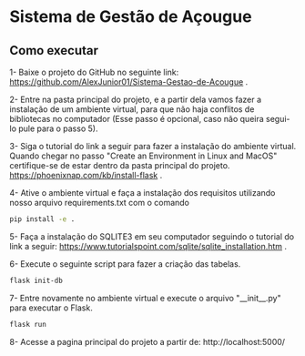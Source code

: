 # Sistema de Gestão de Açougue

## Como executar
1- Baixe o projeto do GitHub no seguinte link: https://github.com/AlexJunior01/Sistema-Gestao-de-Acougue .

2- Entre na pasta principal do projeto, e a partir dela vamos fazer a instalação de um ambiente virtual, para que não haja conflitos de bibliotecas no computador (Esse passo é opcional, caso não queira segui-lo pule para o passo 5).

3- Siga o tutorial do link a seguir para fazer a instalação do ambiente virtual. Quando chegar no passo "Create an Environment in Linux and MacOS" certifique-se de estar dentro da pasta principal do projeto. 
https://phoenixnap.com/kb/install-flask .

4- Ative o ambiente virtual e faça a instalação dos requisitos utilizando nosso arquivo requirements.txt com o comando

```bash
pip install -e .
```

5- Faça a instalação do SQLITE3 em seu computador seguindo o tutorial do link a seguir: https://www.tutorialspoint.com/sqlite/sqlite_installation.htm .

6- Execute o seguinte script para fazer a criação das tabelas.

```bash
flask init-db
```

7- Entre novamente no ambiente virtual e execute o arquivo "\_\_init\_\_.py" para executar o Flask.

```bash
flask run
```

8- Acesse a pagina principal do projeto a partir de: http://localhost:5000/ 
